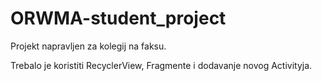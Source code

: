 # ORWMA-student_project
Projekt napravljen za kolegij na faksu.

Trebalo je koristiti RecyclerView, Fragmente i dodavanje novog Activityja.
